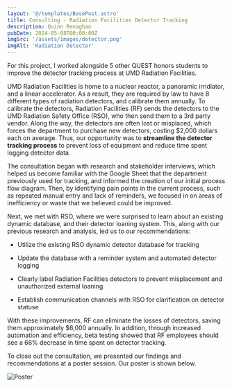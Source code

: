 ```yaml
---
layout: '@/templates/BasePost.astro'
title: Consulting - Radiation Facilities Detector Tracking
description: Quinn Renaghan
pubDate: 2024-05-08T00:00:00Z
imgSrc: '/assets/images/detector.png'
imgAlt: 'Radiation Detector'
---
```

<style is:global>
  :root {
    font-family: monospace;
  }
</style>

For this project, I worked alongside 5 other QUEST honors students to improve the detector tracking process at UMD Radiation Facilities.

UMD Radiation Facilities is home to a nuclear reactor, a panoramic irridiator, and a linear accelerator. As a result, they are required by law to have 8 different types of radiation detectors, and calibrate them annually. To calibrate the detectors, Radiation Facilities (RF) sends the detectors to the UMD Radiation Safety Office (RSO), who then send them to a 3rd party vendor. Along the way, the detectors are often lost or misplaced, which forces the department to purchase new detectors, costing $2,000 dollars each on average. Thus, our opportunity was to **streamline the detector tracking process** to prevent loss of equipment and reduce time spent logging detector data.

The consultation began with research and stakeholder interviews, which helped us become familiar with the Google Sheet that the department previously used for tracking, and informed the creation of our initial process flow diagram. Then, by identifying pain points in the current process, such as repeated manual entry and lack of reminders, we focused in on areas of inefficiency or waste that we believed could be improved.

Next, we met with RSO, where we were surprised to learn about an existing dynamic database, and their detector loaning system. This, along with our previous research and analysis, led us to our recommendations:

- Utilize the existing RSO dynamic detector database for tracking

- Update the database with a reminder system and automated detector logging

- Clearly label Radiation Facilities detectors to prevent misplacement and unauthorized external loaning

- Establish communication channels with RSO for clarification on detector statuse


With these improvements, RF can eliminate the losses of detectors, saving them approximately $6,000 annually. In addition, through increased automation and efficiency, beta testing showed that RF employees should see a 66% decrease in time spent on detector tracking.

To close out the consultation, we presented our findings and recommendations at a poster session. Our poster is shown below. 

<img class="h-full w-full rounded-lg object-cover object-center" src="/assets/images/poster.png" alt="Poster" loading="lazy">
